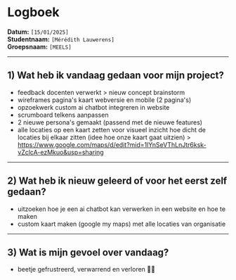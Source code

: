# Logboek

**Datum:** `[15/01/2025]`  
**Studentnaam:** `[Mérédith Lauwerens]`  
**Groepsnaam:** `[MEELS]`

---

## 1) Wat heb ik vandaag gedaan voor mijn project?

- feedback docenten verwerkt > nieuw concept brainstorm
- wireframes pagina's kaart webversie en mobile (2 pagina's)
- opzoekwerk custom ai chatbot integreren in website
- scrumboard telkens aanpassen
- 2 nieuwe persona's gemaakt (passend met de nieuwe features)
- alle locaties op een kaart zetten voor visueel inzicht hoe dicht de locaties bij elkaar zitten (idee hoe onze kaart gaat uitzien) > https://www.google.com/maps/d/edit?mid=1lYnSeVThLnJtr6ksk-vZclcA-ezMkuo&usp=sharing

---

## 2) Wat heb ik nieuw geleerd of voor het eerst zelf gedaan?

- uitzoeken hoe je een ai chatbot kan verwerken in een website en hoe te maken
- custom kaart maken (google my maps) met alle locaties van organisatie

---

## 3) Wat is mijn gevoel over vandaag?

- beetje gefrustreerd, verwarrend en verloren 😤🤨

